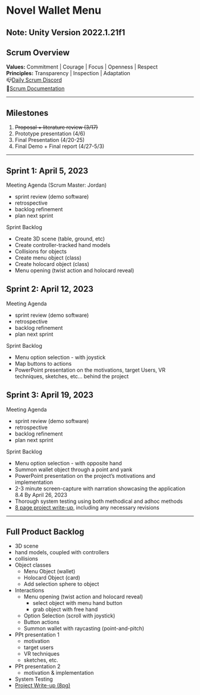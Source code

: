 # Novel Wallet Menu
## Note: Unity Version 2022.1.21f1
## Scrum Overview
**Values:** Commitment | Courage | Focus | Openness | Respect  
**Principles:** Transparency | Inspection | Adaptation  
📪[Daily Scrum Discord](https://discord.com/channels/1075524721736687677/1092949151697866773)  
📃[Scrum Documentation](https://www.agilealliance.org/glossary/scrum/)
<hr>  

## Milestones
1. ~~Proposal + literature review (3/17)~~
2. Prototype presentation (4/6)
3. Final Presentation (4/20-25)
4. Final Demo + Final report (4/27-5/3)
<hr>  
  
## Sprint 1: April 5, 2023
Meeting Agenda (Scrum Master: Jordan)
- sprint review (demo software)
- retrospective
- backlog refinement
- plan next sprint  
  
Sprint Backlog
-  Create 3D scene (table, ground, etc)
-  Create controller-tracked hand models
-  Collisions for objects
-  Create menu object (class)
-  Create holocard object (class)
-  Menu opening (twist action and holocard reveal)  
  
## Sprint 2: April 12, 2023
Meeting Agenda
- sprint review (demo software)
- retrospective
- backlog refinement
- plan next sprint  
  
Sprint Backlog
-  Menu option selection - with joystick
-  Map buttons to actions
-  PowerPoint presentation on the motivations, target Users, VR techniques, sketches, etc...
behind the project  
  
## Sprint 3: April 19, 2023
Meeting Agenda
- sprint review (demo software)
- retrospective
- backlog refinement
- plan next sprint  
  
Sprint Backlog
-  Menu option selection - with opposite hand
-  Summon wallet object through a point and yank
-  PowerPoint presentation on the project’s motivations and implementation
-  2-3 minute screen-capture with narration showcasing the application
8.4 By April 26, 2023
-  Thorough system testing using both methodical and adhoc methods
-  [8 page project write-up](https://www.overleaf.com/project/63eef436e5d1a41b2f0436b9), including any necessary revisions
<hr>

## Full Product Backlog
- 3D scene
- hand models, coupled with controllers
- collisions
- Object classes
    - Menu Object (wallet)
    - Holocard Object (card)
    - Add selection sphere to object
- Interactions
    - Menu opening (twist action and holocard reveal)
        - select object with menu hand button
        - grab object with free hand
    - Option Selection (scroll with joystick)
    - Button actions
    - Summon wallet with raycasting (point-and-pitch)
- PPt presentation 1
    - motivation
    - target users
    - VR techniques
    - sketches, etc.
- PPt presentation 2
    - motivation & implementation
- System Testing
- [Project Write-up (8pg)](https://www.overleaf.com/project/63eef436e5d1a41b2f0436b9)
